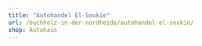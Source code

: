 ```yaml
---
title: "Autohandel El-Soukie"
url: /buchholz-in-der-nordheide/autohandel-el-soukie/
shop: Autohaus
---
```

